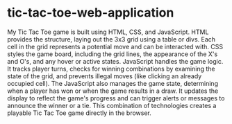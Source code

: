 # tic-tac-toe-web-application
My Tic Tac Toe game is built using HTML, CSS, and JavaScript.  HTML provides the structure, laying out the 3x3 grid using a table or divs.  Each cell in the grid represents a potential move and can be interacted with.  CSS styles the game board, including the grid lines, the appearance of the X's and O's, and any hover or active states.  JavaScript handles the game logic.  It tracks player turns, checks for winning combinations by examining the state of the grid, and prevents illegal moves (like clicking an already occupied cell).  The JavaScript also manages the game state, determining when a player has won or when the game results in a draw.  It updates the display to reflect the game's progress and can trigger alerts or messages to announce the winner or a tie.  This combination of technologies creates a playable Tic Tac Toe game directly in the browser.
